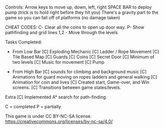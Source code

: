 Controls: 
Arrow keys to move up, down, left, right
SPACE BAR to deploy pump (trick is to hold right before they hit you)
There's a gravity part to the game so you can fall off of platforms (no damage taken)

CHEAT CODES: 
C- Clear all the coins to open up door way.
P- Show pathfinding and grid lines
1,2 - Move through the levels


Tasks Completed: 

- From Low Bar
[C] Exploding Mechanic 
[C] Ladder / Rope Movement
[C] Tile Based Map
[C] Guards
[C] Coins
[C] Secret Door
[C] Minimum of two levels 
[C] Music for movement 
[C] Pump 

- From High Bar
[C] sounds for climbing and background music 
[C] Animations for guard moving on ropes ladders and general walking
[C] Animation for coin and lives 
[C] Created start, Game-over, and Win screens.
[C] Transitions between game states/levels. 

Extra
[C] Implemented A* search for path-finding. 

C = completed 
P = partially


This game is under CC BY-NC-SA license. 
https://creativecommons.org/licenses/by-nc-sa/4.0/